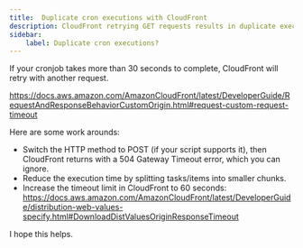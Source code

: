 ```yaml
---
title:  Duplicate cron executions with CloudFront
description: CloudFront retrying GET requests results in duplicate executions.
sidebar:
    label: Duplicate cron executions?
---
```


If your cronjob takes more than 30 seconds to complete, CloudFront will retry with another request.

https://docs.aws.amazon.com/AmazonCloudFront/latest/DeveloperGuide/RequestAndResponseBehaviorCustomOrigin.html#request-custom-request-timeout


Here are some work arounds:
- Switch the HTTP method to POST (if your script supports it), then CloudFront returns with a 504 Gateway Timeout error, which you can ignore.
- Reduce the execution time by splitting tasks/items into smaller chunks.
- Increase the timeout limit in CloudFront to 60 seconds: https://docs.aws.amazon.com/AmazonCloudFront/latest/DeveloperGuide/distribution-web-values-specify.html#DownloadDistValuesOriginResponseTimeout
 
I hope this helps.
